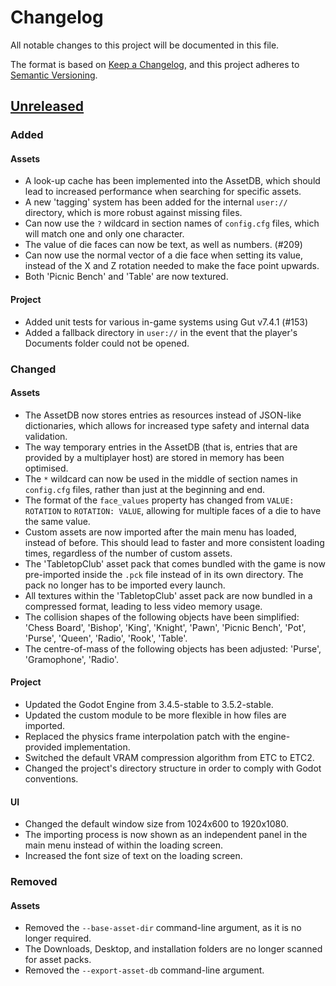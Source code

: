# Changelog

All notable changes to this project will be documented in this file.

The format is based on [Keep a Changelog](https://keepachangelog.com/en/1.0.0/),
and this project adheres to [Semantic Versioning](https://semver.org/spec/v2.0.0.html).

## [Unreleased]

### Added

#### Assets

- A look-up cache has been implemented into the AssetDB, which should lead to
  increased performance when searching for specific assets.
- A new 'tagging' system has been added for the internal `user://` directory,
  which is more robust against missing files.
- Can now use the `?` wildcard in section names of `config.cfg` files, which
  will match one and only one character.
- The value of die faces can now be text, as well as numbers. (#209)
- Can now use the normal vector of a die face when setting its value, instead of
  the X and Z rotation needed to make the face point upwards.
- Both 'Picnic Bench' and 'Table' are now textured.

#### Project

- Added unit tests for various in-game systems using Gut v7.4.1 (#153)
- Added a fallback directory in `user://` in the event that the player's
  Documents folder could not be opened.

### Changed

#### Assets

- The AssetDB now stores entries as resources instead of JSON-like dictionaries,
  which allows for increased type safety and internal data validation.
- The way temporary entries in the AssetDB (that is, entries that are provided
  by a multiplayer host) are stored in memory has been optimised.
- The `*` wildcard can now be used in the middle of section names in
  `config.cfg` files, rather than just at the beginning and end.
- The format of the `face_values` property has changed from `VALUE: ROTATION` to
  `ROTATION: VALUE`, allowing for multiple faces of a die to have the same
  value.
- Custom assets are now imported after the main menu has loaded, instead of
  before. This should lead to faster and more consistent loading times,
  regardless of the number of custom assets.
- The 'TabletopClub' asset pack that comes bundled with the game is now
  pre-imported inside the `.pck` file instead of in its own directory. The pack
  no longer has to be imported every launch.
- All textures within the 'TabletopClub' asset pack are now bundled in a
  compressed format, leading to less video memory usage.
- The collision shapes of the following objects have been simplified:
  'Chess Board', 'Bishop', 'King', 'Knight', 'Pawn', 'Picnic Bench', 'Pot',
  'Purse', 'Queen', 'Radio', 'Rook', 'Table'.
- The centre-of-mass of the following objects has been adjusted: 'Purse',
  'Gramophone', 'Radio'.

#### Project

- Updated the Godot Engine from 3.4.5-stable to 3.5.2-stable.
- Updated the custom module to be more flexible in how files are imported.
- Replaced the physics frame interpolation patch with the engine-provided
  implementation.
- Switched the default VRAM compression algorithm from ETC to ETC2.
- Changed the project's directory structure in order to comply with Godot
  conventions.

#### UI

- Changed the default window size from 1024x600 to 1920x1080.
- The importing process is now shown as an independent panel in the main menu
  instead of within the loading screen.
- Increased the font size of text on the loading screen.

### Removed

#### Assets

- Removed the `--base-asset-dir` command-line argument, as it is no longer
  required.
- The Downloads, Desktop, and installation folders are no longer scanned for
  asset packs.
- Removed the `--export-asset-db` command-line argument.

[unreleased]: https://github.com/drwhut/tabletop-club/compare/HEAD...HEAD
